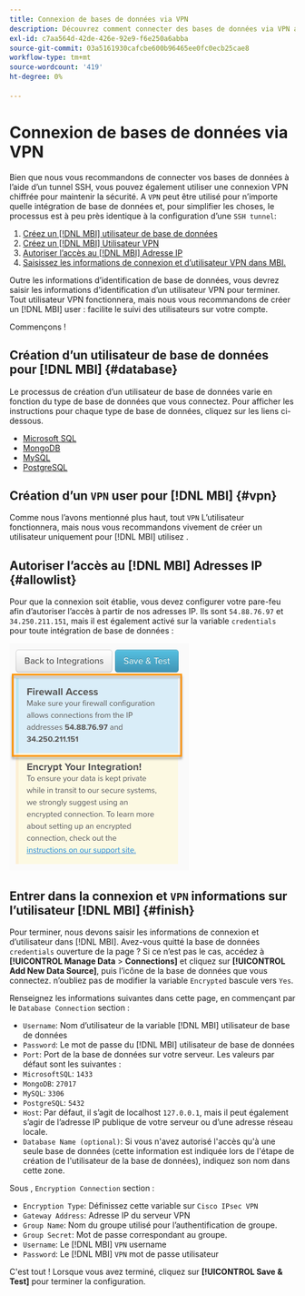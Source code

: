 ```yaml
---
title: Connexion de bases de données via VPN
description: Découvrez comment connecter des bases de données via VPN au lieu du tunnel SSH.
exl-id: c7aa564d-42de-426e-92e9-f6e250a6abba
source-git-commit: 03a5161930cafcbe600b96465ee0fc0ecb25cae8
workflow-type: tm+mt
source-wordcount: '419'
ht-degree: 0%

---
```


# Connexion de bases de données via VPN

Bien que nous vous recommandons de connecter vos bases de données à l’aide d’un tunnel SSH, vous pouvez également utiliser une connexion VPN chiffrée pour maintenir la sécurité. A `VPN` peut être utilisé pour n’importe quelle intégration de base de données et, pour simplifier les choses, le processus est à peu près identique à la configuration d’une `SSH tunnel`:

1. [Créez un [!DNL MBI] utilisateur de base de données](#database)
1. [Créez un [!DNL MBI] Utilisateur VPN](#vpn)
1. [Autoriser l’accès au [!DNL MBI] Adresse IP](#allowlist)
1. [Saisissez les informations de connexion et d’utilisateur VPN dans MBI.](#finish)

Outre les informations d’identification de base de données, vous devrez saisir les informations d’identification d’un utilisateur VPN pour terminer. Tout utilisateur VPN fonctionnera, mais nous vous recommandons de créer un [!DNL MBI] user : facilite le suivi des utilisateurs sur votre compte.

Commençons !

## Création d’un utilisateur de base de données pour [!DNL MBI] {#database}

Le processus de création d’un utilisateur de base de données varie en fonction du type de base de données que vous connectez. Pour afficher les instructions pour chaque type de base de données, cliquez sur les liens ci-dessous.

* [Microsoft SQL](../integrations/microsoft-sql-server.md)
* [MongoDB](../integrations/databases-via-a-vpn.md)
* [MySQL](../integrations/mysql-via-a-direct-connection.md)
* [PostgreSQL](../integrations/postgresql.md)

## Création d’un `VPN` user pour [!DNL MBI] {#vpn}

Comme nous l’avons mentionné plus haut, tout `VPN` L’utilisateur fonctionnera, mais nous vous recommandons vivement de créer un utilisateur uniquement pour [!DNL MBI] utilisez .

## Autoriser l’accès au [!DNL MBI] Adresses IP {#allowlist}

Pour que la connexion soit établie, vous devez configurer votre pare-feu afin d’autoriser l’accès à partir de nos adresses IP. Ils sont `54.88.76.97` et `34.250.211.151`, mais il est également activé sur la variable `credentials` pour toute intégration de base de données :

![MBI_Allow_Access_IPs.png](../../../assets/MBI_allow_access_IPs.png)

## Entrer dans la connexion et `VPN` informations sur l’utilisateur [!DNL MBI] {#finish}

Pour terminer, nous devons saisir les informations de connexion et d’utilisateur dans [!DNL MBI]. Avez-vous quitté la base de données `credentials` ouverture de la page ? Si ce n’est pas le cas, accédez à **[!UICONTROL Manage Data** > **Connections]** et cliquez sur **[!UICONTROL Add New Data Source]**, puis l’icône de la base de données que vous connectez. n’oubliez pas de modifier la variable `Encrypted` bascule vers `Yes`.

Renseignez les informations suivantes dans cette page, en commençant par le `Database Connection` section :

* `Username`: Nom d’utilisateur de la variable [!DNL MBI] utilisateur de base de données
* `Password`: Le mot de passe du [!DNL MBI] utilisateur de base de données
* `Port`: Port de la base de données sur votre serveur. Les valeurs par défaut sont les suivantes :
* `MicrosoftSQL`: `1433`
* `MongoDB`: `27017`
* `MySQL`: `3306`
* `PostgreSQL`: `5432`
* `Host`: Par défaut, il s’agit de localhost `127.0.0.1`, mais il peut également s’agir de l’adresse IP publique de votre serveur ou d’une adresse réseau locale.
* `Database Name (optional)`: Si vous n&#39;avez autorisé l&#39;accès qu&#39;à une seule base de données (cette information est indiquée lors de l&#39;étape de création de l&#39;utilisateur de la base de données), indiquez son nom dans cette zone.

Sous , `Encryption Connection` section :

* `Encryption Type`: Définissez cette variable sur `Cisco IPsec VPN`
* `Gateway Address`: Adresse IP du serveur VPN
* `Group Name`: Nom du groupe utilisé pour l’authentification de groupe.
* `Group Secret`: Mot de passe correspondant au groupe.
* `Username`: Le [!DNL MBI] `VPN` username
* `Password`: Le [!DNL MBI] `VPN` mot de passe utilisateur

C&#39;est tout ! Lorsque vous avez terminé, cliquez sur **[!UICONTROL Save & Test]** pour terminer la configuration.
